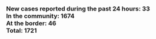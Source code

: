 ### New cases reported during the past 24 hours: 33<br/>In the community: 1674<br/>At the border: 46<br/>Total: 1721